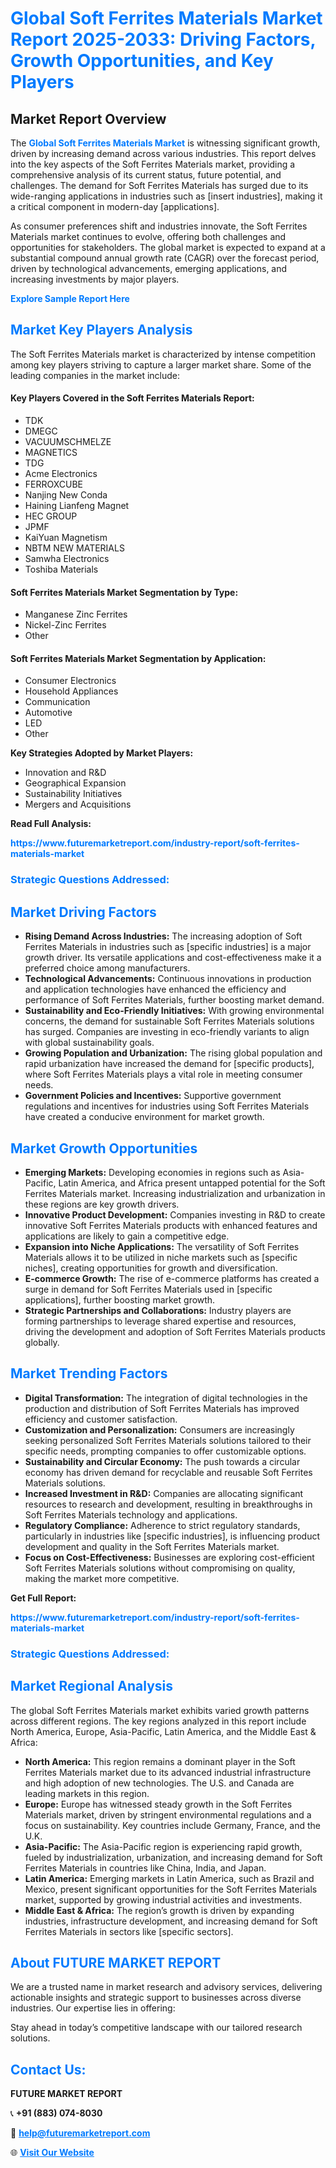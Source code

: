 <h1 style="color: #007BFF;">Global Soft Ferrites Materials Market Report 2025-2033: Driving Factors, Growth Opportunities, and Key Players</h1>

<section id="overview">
<h2>Market Report Overview</h2>
<p>The <a href="https://www.futuremarketreport.com/industry-report/soft-ferrites-materials-market" style="color: #007BFF; text-decoration: none;"><strong>Global Soft Ferrites Materials Market</strong></a> is witnessing significant growth, driven by increasing demand across various industries. This report delves into the key aspects of the Soft Ferrites Materials market, providing a comprehensive analysis of its current status, future potential, and challenges. The demand for Soft Ferrites Materials has surged due to its wide-ranging applications in industries such as [insert industries], making it a critical component in modern-day [applications].</p>
<p>As consumer preferences shift and industries innovate, the Soft Ferrites Materials market continues to evolve, offering both challenges and opportunities for stakeholders. The global market is expected to expand at a substantial compound annual growth rate (CAGR) over the forecast period, driven by technological advancements, emerging applications, and increasing investments by major players.</p>
</section>

<section id="overview">
<p><a href="https://www.futuremarketreport.com/request-sample/reportId=89572" style="color: #007BFF; text-decoration: none;"><strong>Explore Sample Report Here</strong></a></p>
</section>

<section id="key-players">
<h2 style="color: #007BFF;">Market Key Players Analysis</h2>
<p>The Soft Ferrites Materials market is characterized by intense competition among key players striving to capture a larger market share. Some of the leading companies in the market include:</p>
<h4>Key Players Covered in the Soft Ferrites Materials Report:</h4>
<ul><li>TDK</li><li>DMEGC</li><li>VACUUMSCHMELZE</li><li>MAGNETICS</li><li>TDG</li><li>Acme Electronics</li><li>FERROXCUBE</li><li>Nanjing New Conda</li><li>Haining Lianfeng Magnet</li><li>HEC GROUP</li><li>JPMF</li><li>KaiYuan Magnetism</li><li>NBTM NEW MATERIALS</li><li>Samwha Electronics</li><li>Toshiba Materials</li></ul>
<h4>Soft Ferrites Materials Market Segmentation by Type:</h4>
<ul><li>Manganese Zinc Ferrites</li><li>Nickel-Zinc Ferrites</li><li>Other</li></ul>

<h4>Soft Ferrites Materials Market Segmentation by Application:</h4>
<ul><li>Consumer Electronics</li><li>Household Appliances</li><li>Communication</li><li>Automotive</li><li>LED</li><li>Other</li></ul>
<p><strong>Key Strategies Adopted by Market Players:</strong></p>
<ul>
<li>Innovation and R&D</li>
<li>Geographical Expansion</li>
<li>Sustainability Initiatives</li>
<li>Mergers and Acquisitions</li>
</ul>
</section>

<section>
<p><strong>Read Full Analysis: </strong></p><a href="https://www.futuremarketreport.com/industry-report/soft-ferrites-materials-market" style="color: #007BFF; text-decoration: none;"><strong>https://www.futuremarketreport.com/industry-report/soft-ferrites-materials-market</strong></a>
<h3 style="color: #007BFF;">Strategic Questions Addressed:</h3>
</section>

<section id="driving-factors">
<h2 style="color: #007BFF;">Market Driving Factors</h2>
<ul>
<li><strong>Rising Demand Across Industries:</strong> The increasing adoption of Soft Ferrites Materials in industries such as [specific industries] is a major growth driver. Its versatile applications and cost-effectiveness make it a preferred choice among manufacturers.</li>
<li><strong>Technological Advancements:</strong> Continuous innovations in production and application technologies have enhanced the efficiency and performance of Soft Ferrites Materials, further boosting market demand.</li>
<li><strong>Sustainability and Eco-Friendly Initiatives:</strong> With growing environmental concerns, the demand for sustainable Soft Ferrites Materials solutions has surged. Companies are investing in eco-friendly variants to align with global sustainability goals.</li>
<li><strong>Growing Population and Urbanization:</strong> The rising global population and rapid urbanization have increased the demand for [specific products], where Soft Ferrites Materials plays a vital role in meeting consumer needs.</li>
<li><strong>Government Policies and Incentives:</strong> Supportive government regulations and incentives for industries using Soft Ferrites Materials have created a conducive environment for market growth.</li>
</ul>
</section>

<section id="growth-opportunities">
<h2 style="color: #007BFF;">Market Growth Opportunities</h2>
<ul>
<li><strong>Emerging Markets:</strong> Developing economies in regions such as Asia-Pacific, Latin America, and Africa present untapped potential for the Soft Ferrites Materials market. Increasing industrialization and urbanization in these regions are key growth drivers.</li>
<li><strong>Innovative Product Development:</strong> Companies investing in R&D to create innovative Soft Ferrites Materials products with enhanced features and applications are likely to gain a competitive edge.</li>
<li><strong>Expansion into Niche Applications:</strong> The versatility of Soft Ferrites Materials allows it to be utilized in niche markets such as [specific niches], creating opportunities for growth and diversification.</li>
<li><strong>E-commerce Growth:</strong> The rise of e-commerce platforms has created a surge in demand for Soft Ferrites Materials used in [specific applications], further boosting market growth.</li>
<li><strong>Strategic Partnerships and Collaborations:</strong> Industry players are forming partnerships to leverage shared expertise and resources, driving the development and adoption of Soft Ferrites Materials products globally.</li>
</ul>
</section>

<section id="trending-factors">
<h2 style="color: #007BFF;">Market Trending Factors</h2>
<ul>
<li><strong>Digital Transformation:</strong> The integration of digital technologies in the production and distribution of Soft Ferrites Materials has improved efficiency and customer satisfaction.</li>
<li><strong>Customization and Personalization:</strong> Consumers are increasingly seeking personalized Soft Ferrites Materials solutions tailored to their specific needs, prompting companies to offer customizable options.</li>
<li><strong>Sustainability and Circular Economy:</strong> The push towards a circular economy has driven demand for recyclable and reusable Soft Ferrites Materials solutions.</li>
<li><strong>Increased Investment in R&D:</strong> Companies are allocating significant resources to research and development, resulting in breakthroughs in Soft Ferrites Materials technology and applications.</li>
<li><strong>Regulatory Compliance:</strong> Adherence to strict regulatory standards, particularly in industries like [specific industries], is influencing product development and quality in the Soft Ferrites Materials market.</li>
<li><strong>Focus on Cost-Effectiveness:</strong> Businesses are exploring cost-efficient Soft Ferrites Materials solutions without compromising on quality, making the market more competitive.</li>
</ul>
</section>

<section>
<p><strong>Get Full Report: </strong></p><a href="https://www.futuremarketreport.com/industry-report/soft-ferrites-materials-market" style="color: #007BFF; text-decoration: none;"><strong>https://www.futuremarketreport.com/industry-report/soft-ferrites-materials-market</strong></a>
<h3 style="color: #007BFF;">Strategic Questions Addressed:</h3>
</section>


<section id="regional-analysis">
<h2 style="color: #007BFF;">Market Regional Analysis</h2>
<p>The global Soft Ferrites Materials market exhibits varied growth patterns across different regions. The key regions analyzed in this report include North America, Europe, Asia-Pacific, Latin America, and the Middle East & Africa:</p>
<ul>
<li><strong>North America:</strong> This region remains a dominant player in the Soft Ferrites Materials market due to its advanced industrial infrastructure and high adoption of new technologies. The U.S. and Canada are leading markets in this region.</li>
<li><strong>Europe:</strong> Europe has witnessed steady growth in the Soft Ferrites Materials market, driven by stringent environmental regulations and a focus on sustainability. Key countries include Germany, France, and the U.K.</li>
<li><strong>Asia-Pacific:</strong> The Asia-Pacific region is experiencing rapid growth, fueled by industrialization, urbanization, and increasing demand for Soft Ferrites Materials in countries like China, India, and Japan.</li>
<li><strong>Latin America:</strong> Emerging markets in Latin America, such as Brazil and Mexico, present significant opportunities for the Soft Ferrites Materials market, supported by growing industrial activities and investments.</li>
<li><strong>Middle East & Africa:</strong> The region’s growth is driven by expanding industries, infrastructure development, and increasing demand for Soft Ferrites Materials in sectors like [specific sectors].</li>
</ul>
</section>

<footer>
<h2 style="color: #007BFF;">About FUTURE MARKET REPORT</h2>
<p>We are a trusted name in market research and advisory services, delivering actionable insights and strategic support to businesses across diverse industries. Our expertise lies in offering:</p>

<p>Stay ahead in today’s competitive landscape with our tailored research solutions.</p>

<h2 style="color: #007BFF;">Contact Us:</h2>
<p><strong>FUTURE MARKET REPORT</strong></p>
<p>📞 <strong>+91 (883) 074-8030</strong></p>
<p>📧 <strong><a href="mailto:help@futuremarketreport.com" style="color: #007BFF;">help@futuremarketreport.com</a></strong></p>
<p>🌐 <strong><a href="https://www.futuremarketreport.com/" style="color: #007BFF;">Visit Our Website</a></strong></p>
</footer>